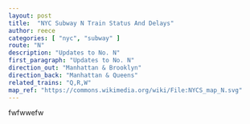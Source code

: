 ```yaml
---
layout: post
title:  "NYC Subway N Train Status And Delays"
author: reece
categories: [ "nyc", "subway" ]
route: "N"
description: "Updates to No. N"
first_paragraph: "Updates to No. N"
direction_out: "Manhattan & Brooklyn"
direction_back: "Manhattan & Queens"
related_trains: "Q,R,W"
map_ref: "https://commons.wikimedia.org/wiki/File:NYCS_map_N.svg"
---
```


fwfwwefw
